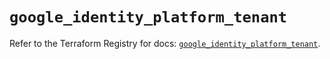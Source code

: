 # `google_identity_platform_tenant`

Refer to the Terraform Registry for docs: [`google_identity_platform_tenant`](https://registry.terraform.io/providers/hashicorp/google-beta/5.21.0/docs/resources/google_identity_platform_tenant).
